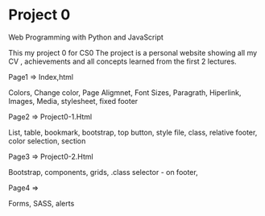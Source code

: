 # Project 0

Web Programming with Python and JavaScript

This my project 0 for CS0
The project is a personal website showing all my CV , achievements and all concepts learned from the first 2 lectures.

Page1   =>  Index,html

Colors, Change color, Page Aligmnet, Font Sizes, Paragrath, Hiperlink, Images, Media, stylesheet, fixed footer

Page2  => Project0-1.Html

List, table, bookmark, bootstrap, top button, style file, class, relative footer, color selection, section

Page3 => Project0-2.Html

Bootstrap, components, grids, .class selector - on footer,

Page4 =>

Forms, SASS, alerts
